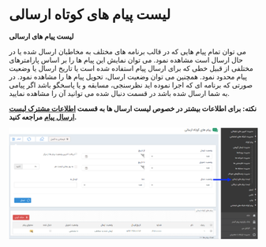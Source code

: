 # لیست پیام های کوتاه ارسالی    

 **لیست پیام های ارسالی** 

می توان تمام پیام هایی که در قالب برنامه های مختلف به مخاطبان ارسال شده یا در حال ارسال است مشاهده نمود. می توان نمایش این پیام ها را بر اساس پارامترهای مختلفی از قبیل خطی که برای ارسال پیام استفاده شده است یا تاریخ ارسال یا وضعیت پیام محدود نمود. همچنین می توان وضعیت ارسال، تحویل پیام ها را مشاهده نمود. در صورتی که برنامه ای که اجرا نموده اید نظرسنجی، مسابقه و یا پاسخگو باشد اگر پیامی به شما ارسال شده باشد در قسمت دنبال شده می توانید آن را مشاهده نمایید.

**نکته: برای اطلاعات بیشتر در خصوص لیست ارسال ها به قسمت [اطلاعات مشترک لیست ارسال پیام](../../Communications/SentlistCommoninfo.md) مراجعه کنید.**

**![](advertising-smssendinglist.png)**